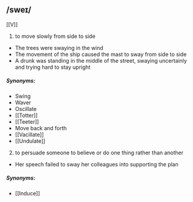 ## /sweɪ/
[[V]]
1. to move slowly from side to side

- The trees were swaying in the wind
- The movement of the ship caused the mast to sway from side to side
- A drunk was standing in the middle of the street, swaying uncertainly and trying hard to stay upright

##### Synonyms:
- Swing
- Waver
- Oscillate
- [[Totter]]
- [[Teeter]]
- Move back and forth
- [[Vacillate]]
- [[Undulate]]

2. to persuade someone to believe or do one thing rather than another

- Her speech failed to sway her colleagues into supporting the plan

##### Synonyms:
- [[Induce]]